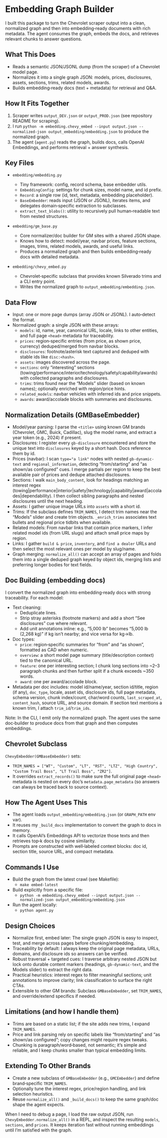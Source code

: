 # Embedding Graph Builder

I built this package to turn the Chevrolet scraper output into a clean, normalized graph and then into embedding‑ready documents with rich metadata. The agent consumes the graph, embeds the docs, and retrieves relevant chunks to answer questions.

## What This Does

- Reads a semantic JSON/JSONL dump (from the scraper) of a Chevrolet model page.
- Normalizes it into a single graph JSON: models, prices, disclosures, assets, sections, trims, related models, awards.
- Builds embedding‑ready docs (text + metadata) for retrieval and Q&A.

## How It Fits Together

1. Scraper writes `output_DEV.json` or `output_PROD.json` (see repository README for scraping).
2. I run `python -m embedding.chevy_embed --input output.json --normalized-json output_embedding/embedding.json` to produce the normalized graph.
3. The agent (`agent.py`) reads the graph, builds docs, calls OpenAI Embeddings, and performs retrieval + answer synthesis.

## Key Files

- `embedding/embedding.py`
  - Tiny framework: config, record schema, base embedder utils.
  - `EmbeddingConfig`: settings for chunk sizes, model name, and id prefix.
  - `Record`: a single row (id, text, metadata, embedding placeholder).
  - `BaseEmbedder`: reads input (JSON or JSONL), iterates items, and delegates domain‑specific extraction to subclasses.
  - `extract_text_blobs()`: utility to recursively pull human‑readable text from nested structures.

- `embedding/gm_base.py`
  - Core normalizer/doc builder for GM sites with a shared JSON shape.
  - Knows how to detect: model/year, navbar prices, feature sections, images, trims, related models, awards, and useful links.
  - Produces a normalized graph and then builds embedding‑ready docs with detailed metadata.

- `embedding/chevy_embed.py`
  - Chevrolet‑specific subclass that provides known Silverado trims and a CLI entry point.
  - Writes the normalized graph to `output_embedding/embedding.json`.

## Data Flow

- Input: one or more page dumps (array JSON or JSONL). I auto‑detect the format.
- Normalized graph: a single JSON with these arrays:
  - `models`: id, name, year, canonical URL, locale, links to other entities, and full page `<head>` metadata for traceability.
  - `prices`: region‑specific entries (from price, as shown price, currency) deduped/merged from navbar blocks.
  - `disclosures`: footnote/asterisk text captured and deduped with stable ids like `disc:<hash>`.
  - `assets`: images discovered across the page.
  - `sections`: only “interesting” sections (towing/performance/interior/technology/safety/capability/awards) with collected paragraphs and disclosures.
  - `trims`: trims found near the “Models” slider (based on known names); optionally enriched with region/price hints.
  - `related_models`: navbar vehicles with inferred ids and price snippets.
  - `awards`: award/accolade blocks with summaries and disclosures.

## Normalization Details (GMBaseEmbedder)

- Model/year parsing: I parse the `<title>` using known GM brands (Chevrolet, GMC, Buick, Cadillac), slug the model name, and extract a year token (e.g., 2024) if present.
- Disclosures: I register every `gb-disclosure` encountered and store the unique text into `disclosures` keyed by a short hash. Docs reference them by id.
- Prices (navbar): I scan `type="a link"` nodes with nested `gb-dynamic-text` and `regional_information`, detecting “from/starting” and “as shown/as configured” cues. I merge partials per region to keep the best available pair of prices and dedupe attached disclosures.
- Sections: I walk `main_body_content`, look for headings matching an interest regex (towing|performance|interior|safety|technology|capability|award|accolades|dependability). I then collect sibling paragraphs and nested disclosures until the next heading.
- Assets: I gather unique image URLs into `assets` with a short id.
- Trims: If the subclass defines `TRIM_NAMES`, I detect trim names near the “Models” slider and create trim objects. `_enrich_trims` associates text bullets and regional price tidbits when available.
- Related models: From navbar links that contain price markers, I infer related model ids (from URL slugs) and attach small price maps by region.
- Links: I gather `build & price`, `inventory`, and `find a dealer` URLs and then select the most relevant ones per model by slug/name.
- Graph merging: `normalize_all()` can accept an array of pages and folds them into a single deduped graph keyed by object ids, merging lists and preferring longer bodies for text fields.

## Doc Building (embedding docs)

I convert the normalized graph into embedding‑ready docs with strong traceability. For each model:

- Text cleaning:
  - Deduplicate lines.
  - Strip stray asterisks (footnote markers) and add a short “See disclosures” cue where relevant.
  - Add unit annotations inline: e.g., “5,000 lb” becomes “5,000 lb (2,268 kg)” if kg isn’t nearby; and vice versa for kg→lb.
- Doc types:
  - `price`: region‑specific summaries for “from” and “as shown”, formatted as CAD when numeric.
  - `overview`: a short model page summary (title/description context) tied to the canonical URL.
  - `feature`: one per interesting section; I chunk long sections into ~2–3 paragraph chunks and then further split if a chunk exceeds ~350 words.
  - `award`: one per award/accolade block.
- Metadata per doc includes: model id/name/year, section id/title, region (if any), `doc_type`, locale, asset ids, disclosure ids, full page metadata, schema version, chunk index/count, char/word counts, `last_scraped_at`, `content_hash`, source URL, and source domain. If section text mentions a known trim, I attach `trim_id`/`trim_ids`.

Note: In the CLI, I emit only the normalized graph. The agent uses the same doc‑builder to produce docs from that graph and then computes embeddings.

## Chevrolet Subclass

`ChevyEmbedder(GMBaseEmbedder)` sets:

- `TRIM_NAMES = ["WT", "Custom", "LT", "RST", "LTZ", "High Country", "Custom Trail Boss", "LT Trail Boss", "ZR2"]`.
- It overrides `extract_records()` to make sure the full original page `<head>` metadata is nested on every doc’s `metadata.page_metadata` (so answers can always be traced back to source context).

## How The Agent Uses This

- The agent loads `output_embedding/embedding.json` (or `GRAPH_PATH` env var).
- It reuses my `_build_docs` implementation to convert the graph to docs in memory.
- It calls OpenAI’s Embeddings API to vectorize those texts and then retrieves top‑k docs by cosine similarity.
- Prompts are constructed with well‑labeled context blocks: doc id, section title, source URL, and compact metadata.

## Commands I Use

- Build the graph from the latest crawl (see Makefile):
  - `make embed-latest`
- Build explicitly from a specific file:
  - `python -m embedding.chevy_embed --input output.json --normalized-json output_embedding/embedding.json`
- Run the agent locally:
  - `python agent.py`

## Design Choices

- Normalize first, embed later: The single graph JSON is easy to inspect, test, and merge across pages before chunking/embedding.
- Traceability by default: I always keep the original page metadata, URLs, domains, and disclosure ids so answers can be verified.
- Robust traversal + targeted cues: I traverse arbitrary nested JSON but lock onto durable content markers (headings, `gb-dynamic-text`, and the Models slider) to extract the right data.
- Practical heuristics: interest regex to filter meaningful sections; unit annotations to improve clarity; link classification to surface the right CTAs.
- Extensible to other GM brands: Subclass `GMBaseEmbedder`, set `TRIM_NAMES`, and override/extend specifics if needed.

## Limitations (and how I handle them)

- Trims are based on a static list; if the site adds new trims, I expand `TRIM_NAMES`.
- Price and link parsing rely on specific labels like “from/starting” and “as shown/as configured”; copy changes might require regex tweaks.
- Chunking is paragraph/word‑based, not semantic; it’s simple and reliable, and I keep chunks smaller than typical embedding limits.

## Extending To Other Brands

- Create a new subclass of `GMBaseEmbedder` (e.g., `GMCEmbedder`) and define brand‑specific `TRIM_NAMES`.
- Optionally tune the interest regex, price/region handling, and link selection heuristics.
- Reuse `normalize_all()` and `_build_docs()` to keep the same graph/doc shape the agent expects.

When I need to debug a page, I load the raw output JSON, run `ChevyEmbedder.normalize_all()` in a REPL, and inspect the resulting `models`, `sections`, and `prices`. It keeps iteration fast without running embeddings until I’m satisfied with the graph.
